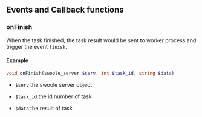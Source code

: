 ## Events and Callback functions 

### onFinish

When the task finished, the task result would be sent to worker process and trigger the event `finish`.

#### Example

```php
void onFinish(swoole_server $serv, int $task_id, string $data)
```

- `$serv` the swoole server object

- `$task_id` the id number of task

- `$data` the result of task
